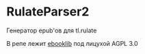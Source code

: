 # RulateParser2
Генератор epub'ов для tl.rulate

В репе лежит [ebooklib](https://github.com/aerkalov/ebooklib) под лицухой AGPL 3.0
